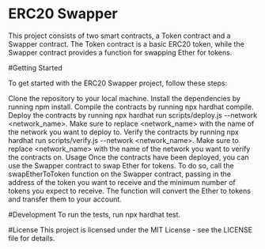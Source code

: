 <h1>ERC20 Swapper</h2>

This project consists of two smart contracts, a Token contract and a Swapper contract. The Token contract is a basic ERC20 token, while the Swapper contract provides a function for swapping Ether for tokens.

#Getting Started

To get started with the ERC20 Swapper project, follow these steps:

Clone the repository to your local machine.
Install the dependencies by running npm install.
Compile the contracts by running npx hardhat compile.
Deploy the contracts by running npx hardhat run scripts/deploy.js --network <network_name>. Make sure to replace <network_name> with the name of the network you want to deploy to.
Verify the contracts by running npx hardhat run scripts/verify.js --network <network_name>. Make sure to replace <network_name> with the name of the network you want to verify the contracts on.
Usage
Once the contracts have been deployed, you can use the Swapper contract to swap Ether for tokens. To do so, call the swapEtherToToken function on the Swapper contract, passing in the address of the token you want to receive and the minimum number of tokens you expect to receive. The function will convert the Ether to tokens and transfer them to your account.

#Development
To run the tests, run npx hardhat test.

#License
This project is licensed under the MIT License - see the LICENSE file for details.
